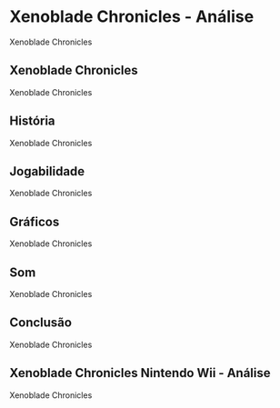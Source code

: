 ---
---

# Xenoblade Chronicles - Análise

Xenoblade Chronicles

## Xenoblade Chronicles

Xenoblade Chronicles

## História

Xenoblade Chronicles

## Jogabilidade

Xenoblade Chronicles

## Gráficos

Xenoblade Chronicles

## Som

Xenoblade Chronicles

## Conclusão

Xenoblade Chronicles

## Xenoblade Chronicles Nintendo Wii - Análise

Xenoblade Chronicles
